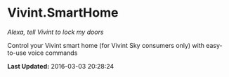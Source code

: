 # Vivint.SmartHome
*Alexa, tell Vivint to lock my doors*

Control your Vivint smart home (for Vivint Sky consumers only) with easy-to-use voice commands

**Last Updated:** 2016-03-03 20:28:24